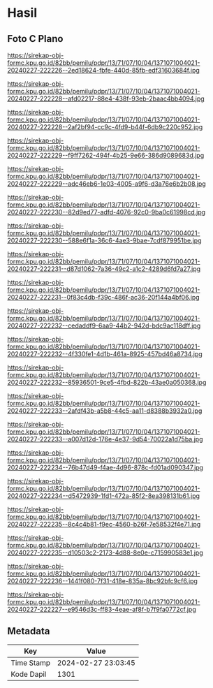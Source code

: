 # Hasil

## Foto C Plano

https://sirekap-obj-formc.kpu.go.id/82bb/pemilu/pdpr/13/71/07/10/04/1371071004021-20240227-222226--2ed18624-fbfe-440d-85fb-edf31603684f.jpg

https://sirekap-obj-formc.kpu.go.id/82bb/pemilu/pdpr/13/71/07/10/04/1371071004021-20240227-222228--afd02217-88e4-438f-93eb-2baac4bb4094.jpg

https://sirekap-obj-formc.kpu.go.id/82bb/pemilu/pdpr/13/71/07/10/04/1371071004021-20240227-222228--2af2bf94-cc9c-4fd9-b44f-6db9c220c952.jpg

https://sirekap-obj-formc.kpu.go.id/82bb/pemilu/pdpr/13/71/07/10/04/1371071004021-20240227-222229--f9ff7262-494f-4b25-9e66-386d9089683d.jpg

https://sirekap-obj-formc.kpu.go.id/82bb/pemilu/pdpr/13/71/07/10/04/1371071004021-20240227-222229--adc46eb6-1e03-4005-a9f6-d3a76e6b2b08.jpg

https://sirekap-obj-formc.kpu.go.id/82bb/pemilu/pdpr/13/71/07/10/04/1371071004021-20240227-222230--82d9ed77-adfd-4076-92c0-9ba0c61998cd.jpg

https://sirekap-obj-formc.kpu.go.id/82bb/pemilu/pdpr/13/71/07/10/04/1371071004021-20240227-222230--588e6f1a-36c6-4ae3-9bae-7cdf879951be.jpg

https://sirekap-obj-formc.kpu.go.id/82bb/pemilu/pdpr/13/71/07/10/04/1371071004021-20240227-222231--d87d1062-7a36-49c2-a1c2-4289d6fd7a27.jpg

https://sirekap-obj-formc.kpu.go.id/82bb/pemilu/pdpr/13/71/07/10/04/1371071004021-20240227-222231--0f83c4db-f39c-486f-ac36-20f144a4bf06.jpg

https://sirekap-obj-formc.kpu.go.id/82bb/pemilu/pdpr/13/71/07/10/04/1371071004021-20240227-222232--cedaddf9-6aa9-44b2-942d-bdc9ac118dff.jpg

https://sirekap-obj-formc.kpu.go.id/82bb/pemilu/pdpr/13/71/07/10/04/1371071004021-20240227-222232--4f330fe1-4d1b-461a-8925-457bd46a8734.jpg

https://sirekap-obj-formc.kpu.go.id/82bb/pemilu/pdpr/13/71/07/10/04/1371071004021-20240227-222232--85936501-9ce5-4fbd-822b-43ae0a050368.jpg

https://sirekap-obj-formc.kpu.go.id/82bb/pemilu/pdpr/13/71/07/10/04/1371071004021-20240227-222233--2afdf43b-a5b8-44c5-aa11-d8388b3932a0.jpg

https://sirekap-obj-formc.kpu.go.id/82bb/pemilu/pdpr/13/71/07/10/04/1371071004021-20240227-222233--a007d12d-176e-4e37-9d54-70022a1d75ba.jpg

https://sirekap-obj-formc.kpu.go.id/82bb/pemilu/pdpr/13/71/07/10/04/1371071004021-20240227-222234--76b47d49-f4ae-4d96-878c-fd01ad090347.jpg

https://sirekap-obj-formc.kpu.go.id/82bb/pemilu/pdpr/13/71/07/10/04/1371071004021-20240227-222234--d5472939-1fd1-472a-85f2-8ea398131b61.jpg

https://sirekap-obj-formc.kpu.go.id/82bb/pemilu/pdpr/13/71/07/10/04/1371071004021-20240227-222235--8c4c4b81-f9ec-4560-b26f-7e58532f4e71.jpg

https://sirekap-obj-formc.kpu.go.id/82bb/pemilu/pdpr/13/71/07/10/04/1371071004021-20240227-222235--d10503c2-2173-4d88-8e0e-c715990583e1.jpg

https://sirekap-obj-formc.kpu.go.id/82bb/pemilu/pdpr/13/71/07/10/04/1371071004021-20240227-222236--1441f080-7f31-418e-835a-8bc92bfc9cf6.jpg

https://sirekap-obj-formc.kpu.go.id/82bb/pemilu/pdpr/13/71/07/10/04/1371071004021-20240227-222227--e9546d3c-ff83-4eae-af8f-b7f9fa0772cf.jpg


## Metadata

| Key        | Value               |
| ---------- | ------------------- |
| Time Stamp | 2024-02-27 23:03:45 |
| Kode Dapil | 1301                |



